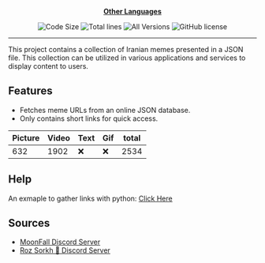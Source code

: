 <div align="center">

[**Other Languages**](.github/README/)
</div>

<p align="center">
    <img src="https://img.shields.io/github/languages/code-size/robonamari/meme-database?style=flat" alt="Code Size">
    <img src="https://tokei.rs/b1/github/robonamari/meme-database?style=flat" alt="Total lines">
    <img src="https://img.shields.io/badge/all%20languages-all%20Versions-blue" alt="All Versions">
    <img src="https://img.shields.io/github/license/robonamari/meme-database" alt="GitHub license">
</p>

---

This project contains a collection of Iranian memes presented in a JSON file. This collection can be utilized in various applications and services to display content to users.

## Features
- Fetches meme URLs from an online JSON database.
- Only contains short links for quick access.

| Picture | Video  | Text | Gif    | total  |
| ------- | ------ | ---- | ------ | ------ |
| 632     | 1902   | :x:  | :x:    | 2534   |

## Help
An exmaple to gather links with python:
[Click Here](https://github.com/robonamari/meme-database/blob/main/main.py)

## Sources
* [MoonFall Discord Server](https://discord.gg/BsaC3QgEQz)
* [Roz Sorkh 🌹 Discord Server](https://discord.gg/a7jbGR99bW)
